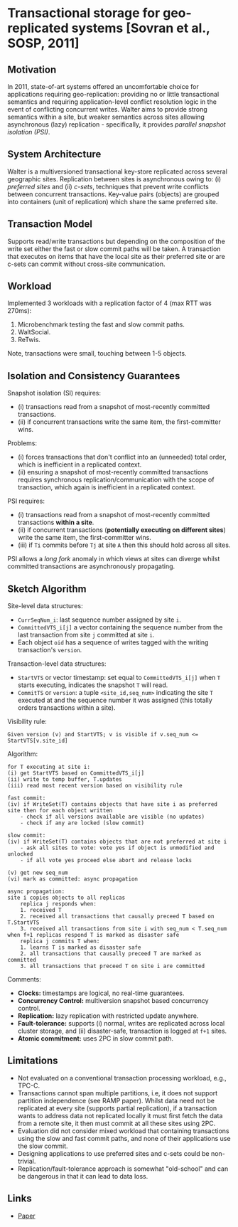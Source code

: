 # Transactional storage for geo-replicated systems [Sovran et al., SOSP, 2011] #

## Motivation ##

In 2011, state-of-art systems offered an uncomfortable choice for applications requiring geo-replication: providing no or little transactional semantics and requiring application-level conflict resolution logic in the event of conflicting concurrent writes.
Walter aims to provide strong semantics within a site, but weaker semantics across sites allowing asynchronous (lazy) replication - specifically, it provides *parallel snapshot isolation (PSI)*.

## System Architecture ##

Walter is a multiversioned transactional key-store replicated across several geographic sites.
Replication between sites is asynchronous owing to: (i) *preferred sites* and (ii) *c-sets*, techniques that prevent write conflicts between concurrent transactions.
Key-value pairs (objects) are grouped into containers (unit of replication) which share the same preferred site.

## Transaction Model ##

Supports read/write transactions but depending on the composition of the write set either the fast or slow commit paths will be taken.
A transaction that executes on items that have the local site as their preferred site or are c-sets can commit without cross-site communication.

## Workload ##

Implemented 3 workloads with a replication factor of 4 (max RTT was 270ms):
1. Microbenchmark testing the fast and slow commit paths.
2. WaltSocial.
3. ReTwis.

Note, transactions were small, touching between 1-5 objects.

## Isolation and Consistency Guarantees ##

Snapshot isolation (SI) requires:
* (i) transactions read from a snapshot of most-recently committed transactions.
* (ii) if concurrent transactions write the same item, the first-committer wins.

Problems:
* (i) forces transactions that don't conflict into an (unneeded) total order, which is inefficient in a replicated context.
* (ii) ensuring a snapshot of most-recently committed transactions requires synchronous replication/communication with the scope of transaction, which again is inefficient in a replicated context.

PSI requires:
* (i) transactions read from a snapshot of most-recently committed transactions **within a site**.
* (ii) if concurrent transactions (**potentially executing on different sites**) write the same item, the first-committer wins.
* (iii) if `Ti` commits before `Tj` at site `A` then this should hold across all sites.

PSI allows a *long fork* anomaly in which views at sites can diverge whilst committed transactions are asynchronously propagating.

## Sketch Algorithm ##

Site-level data structures:
* `CurrSeqNum_i`: last sequence number assigned by site `i`.
* `CommittedVTS_i[j]` a vector containing the sequence number from the last transaction from site `j` committed at site `i`.
* Each object `oid` has a sequence of writes tagged with the writing transaction's `version`.

Transaction-level data structures:
* `StartVTS` or vector timestamp: set equal to  `CommittedVTS_i[j]` when `T` starts executing, indicates the snapshot `T` will read.
* `CommitTS` or `version`: a tuple `<site_id,seq_num>` indicating the site `T` executed at and the sequence number it was assigned (this totally orders transactions within a site).

Visibility rule:
```
Given version (v) and StartVTS; v is visible if v.seq_num <= StartVTS[v.site_id]
```

Algorithm:
```
for T executing at site i:
(i) get StartVTS based on CommittedVTS_i[j]
(ii) write to temp buffer, T.updates
(iii) read most recent version based on visibility rule

fast commit:
(iv) if WriteSet(T) contains objects that have site i as preferred site then for each object written
    - check if all versions available are visible (no updates)
    - check if any are locked (slow commit)

slow commit:
(iv) if WriteSet(T) contains objects that are not preferred at site i
    - ask all sites to vote: vote yes if object is unmodified and unlocked
    - if all vote yes proceed else abort and release locks

(v) get new seq_num
(vi) mark as committed: async propagation

async propagation:
site i copies objects to all replicas
    replica j responds when:
    1. received T
    2. received all transactions that causally preceed T based on T.StartVTS
    3. received all transactions from site i with seq_num < T.seq_num
when f+1 replicas respond T is marked as disaster safe
    replica j commits T when:
    1. learns T is marked as disaster safe
    2. all transactions that causally preceed T are marked as committed
    3. all transactions that preceed T on site i are committed
```

Comments:
* **Clocks:** timestamps are logical, no real-time guarantees.
* **Concurrency Control:** multiversion snapshot based concurrency control.
* **Replication:** lazy replication with restricted update anywhere.
* **Fault-tolerance:** supports (i) normal, writes are replicated across local cluster storage, and (ii) disaster-safe, transaction is logged at `f+1` sites.
* **Atomic commitment:** uses 2PC in slow commit path.

## Limitations ##
+ Not evaluated on a conventional transaction processing workload, e.g., TPC-C.
+ Transactions cannot span multiple partitions, i.e, it does not support partition independence (see RAMP paper). Whilst data need not be replicated at every site (supports partial replication), if a transaction wants to address data not replicated locally it must first fetch the data from a remote site, it then must commit at all these sites using 2PC. 
+ Evaluation did not consider mixed workload that containing transactions using the slow and fast commit paths, and none of their applications use the slow commit.
+ Designing applications to use preferred sites and c-sets could be non-trivial.
+ Replication/fault-tolerance approach is somewhat "old-school" and can be dangerous in that it can lead to data loss. 

## Links ##
- [Paper](http://www.news.cs.nyu.edu/~jinyang/pub/walter-sosp11.pdf)
